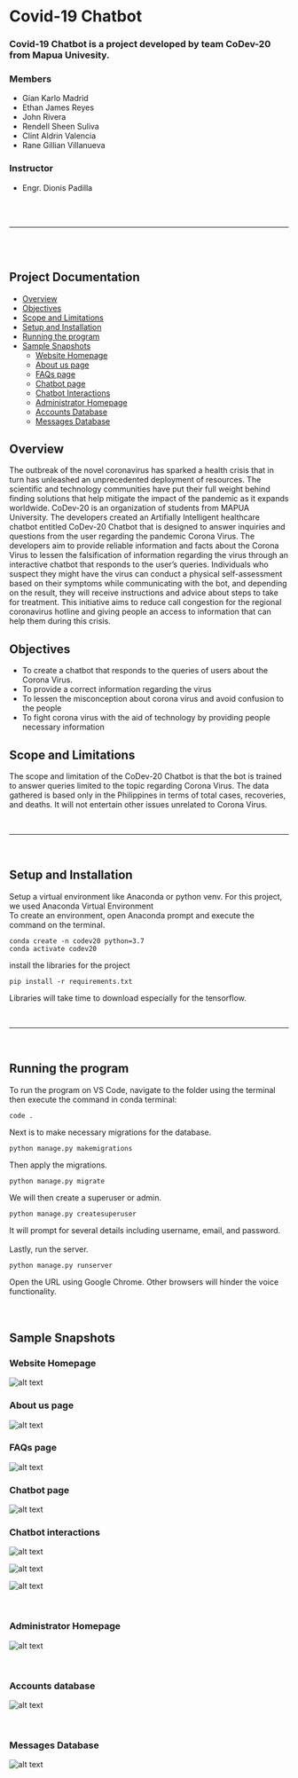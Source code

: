 # Covid-19 Chatbot
### Covid-19 Chatbot is a project developed by team CoDev-20 from Mapua Univesity.
 
### Members
* Gian Karlo Madrid
* Ethan James Reyes
* John Rivera
* Rendell Sheen Suliva
* Clint Aldrin Valencia
* Rane Gillian Villanueva
 
### Instructor
* Engr. Dionis Padilla
 
<br><br>
_____
<br><br>
## Project Documentation
* [Overview](https://github.com/CoDev-20/Covid19Chatbot/blob/master/README.md#overview)
* [Objectives](https://github.com/CoDev-20/Covid19Chatbot/blob/master/README.md#objectives)
* [Scope and Limitations](https://github.com/CoDev-20/Covid19Chatbot/blob/master/README.md#scope-and-limitations)
* [Setup and Installation](https://github.com/CoDev-20/Covid19Chatbot/blob/master/README.md#setup-and-installation)
* [Running the program](https://github.com/CoDev-20/Covid19Chatbot/blob/master/README.md#running-the-program)
* [Sample Snapshots](https://github.com/CoDev-20/Covid19Chatbot/blob/master/README.md#sample-snapshots)
  * [Website Homepage](https://github.com/CoDev-20/Covid19Chatbot/blob/master/README.md#website-homepage)
  * [About us page](https://github.com/CoDev-20/Covid19Chatbot/blob/master/README.md#about-us-page)
  * [FAQs page](https://github.com/CoDev-20/Covid19Chatbot/blob/master/README.md#faqs-page)
  * [Chatbot page](https://github.com/CoDev-20/Covid19Chatbot/blob/master/README.md#chatbot-page)
  * [Chatbot Interactions](https://github.com/CoDev-20/Covid19Chatbot/blob/master/README.md#chatbot-interactions)
  * [Administrator Homepage](https://github.com/CoDev-20/Covid19Chatbot/blob/master/README.md#administrator-homepage)
  * [Accounts Database](https://github.com/CoDev-20/Covid19Chatbot/blob/master/README.md#accounts-database)
  * [Messages Database](https://github.com/CoDev-20/Covid19Chatbot/blob/master/README.md#messages-database)
  



 
## Overview
The outbreak of the novel coronavirus has sparked a health crisis that in turn has unleashed an unprecedented deployment of resources. The scientific and technology communities have put their full weight behind finding solutions that help mitigate the impact of the pandemic as it expands worldwide. CoDev-20 is an organization of students from MAPUA University. The developers created an Artifially Intelligent healthcare chatbot entitled CoDev-20 Chatbot that is designed to answer inquiries and questions from the user regarding the pandemic Corona Virus. The developers aim to provide reliable information and facts about the Corona Virus to lessen the falsification of information regarding the virus through an interactive chatbot that responds to the user’s queries. Individuals who suspect they might have the virus can conduct a physical self-assessment based on their symptoms while communicating with the bot, and depending on the result, they will receive instructions and advice about steps to take for treatment. This initiative aims to reduce call congestion for the regional coronavirus hotline and giving people an access to information that can help them during this crisis.
 
## Objectives
* To create a chatbot that responds to the queries of users about the Corona Virus.
* To provide a correct information regarding the virus
* To lessen the misconception about corona virus and avoid confusion to the people
* To fight corona virus with the aid of technology by providing people necessary information
 
## Scope and Limitations
The scope and limitation of the CoDev-20 Chatbot is that the bot is trained to answer queries limited to the topic regarding Corona Virus. The data gathered is based only in the Philippines in terms of total cases, recoveries, and deaths. It will not entertain other issues unrelated to Corona Virus.  
 
<br>
 
---
 
<br>
 
## Setup and Installation
 
Setup a virtual environment like Anaconda or python venv. For this project, we used Anaconda Virtual Environment<br>
To create an environment, open Anaconda prompt and execute the command on the terminal.
```
conda create -n codev20 python=3.7
conda activate codev20
```
install the libraries for the project
```
pip install -r requirements.txt
```
Libraries will take time to download especially for the tensorflow.
 
<br>
 
---
 
<br>
 
## Running the program
 
To run the program on VS Code, navigate to the folder using the terminal then execute the command in conda terminal:
```
code .
```
Next is to make necessary migrations for the database.
 
```
python manage.py makemigrations
```
 
Then apply the migrations.
 
```
python manage.py migrate
```
We will then create a superuser or admin.
```
python manage.py createsuperuser
```
It will prompt for several details including username, email, and password.
<br><br>
Lastly, run the server.
 
```
python manage.py runserver
```
Open the URL using Google Chrome. Other browsers will hinder the voice functionality.
<br><br><br>
## Sample Snapshots
### Website Homepage
![alt text](https://github.com/CoDev-20/Covid19Chatbot/blob/master/images/1.PNG "Logo Title Text 1")
 
 
### About us page
![alt text](https://github.com/CoDev-20/Covid19Chatbot/blob/master/images/2.PNG "Logo Title Text 1")
 
### FAQs page
 
![alt text](https://github.com/CoDev-20/Covid19Chatbot/blob/master/images/3.PNG "Logo Title Text 1")
 
### Chatbot page
 
![alt text](https://github.com/CoDev-20/Covid19Chatbot/blob/master/images/4.PNG "Logo Title Text 1")
 
### Chatbot interactions
 
![alt text](https://github.com/CoDev-20/Covid19Chatbot/blob/master/images/5.PNG "Logo Title Text 1")
 
![alt text](https://github.com/CoDev-20/Covid19Chatbot/blob/master/images/6.PNG "Logo Title Text 1")
 
![alt text](https://github.com/CoDev-20/Covid19Chatbot/blob/master/images/7.PNG "Logo Title Text 1")
 
<br>
 
### Administrator Homepage
 
![alt text](https://github.com/CoDev-20/Covid19Chatbot/blob/master/images/8.PNG "Logo Title Text 1")
 
<br>
 
### Accounts database
 
![alt text](https://github.com/CoDev-20/Covid19Chatbot/blob/master/images/9.PNG "Logo Title Text 1")
 
<br>
 
### Messages Database
 
![alt text](https://github.com/CoDev-20/Covid19Chatbot/blob/master/images/10.PNG "Logo Title Text 1")
